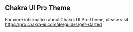 ## Chakra UI Pro Theme

For more information about Chakra UI Pro Theme, please visit https://pro.chakra-ui.com/de/guides/get-started
